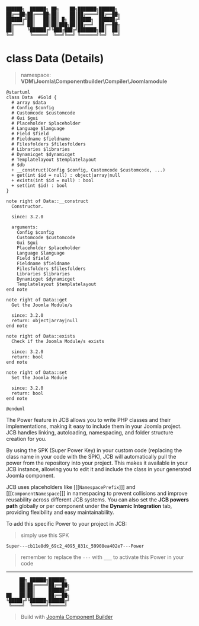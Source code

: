 ```
██████╗  ██████╗ ██╗    ██╗███████╗██████╗
██╔══██╗██╔═══██╗██║    ██║██╔════╝██╔══██╗
██████╔╝██║   ██║██║ █╗ ██║█████╗  ██████╔╝
██╔═══╝ ██║   ██║██║███╗██║██╔══╝  ██╔══██╗
██║     ╚██████╔╝╚███╔███╔╝███████╗██║  ██║
╚═╝      ╚═════╝  ╚══╝╚══╝ ╚══════╝╚═╝  ╚═╝
```
# class Data (Details)
> namespace: **VDM\Joomla\Componentbuilder\Compiler\Joomlamodule**

```uml
@startuml
class Data  #Gold {
  # array $data
  # Config $config
  # Customcode $customcode
  # Gui $gui
  # Placeholder $placeholder
  # Language $language
  # Field $field
  # Fieldname $fieldname
  # Filesfolders $filesfolders
  # Libraries $libraries
  # Dynamicget $dynamicget
  # Templatelayout $templatelayout
  # $db
  + __construct(Config $config, Customcode $customcode, ...)
  + get(int $id = null) : object|array|null
  + exists(int $id = null) : bool
  + set(int $id) : bool
}

note right of Data::__construct
  Constructor.

  since: 3.2.0
  
  arguments:
    Config $config
    Customcode $customcode
    Gui $gui
    Placeholder $placeholder
    Language $language
    Field $field
    Fieldname $fieldname
    Filesfolders $filesfolders
    Libraries $libraries
    Dynamicget $dynamicget
    Templatelayout $templatelayout
end note

note right of Data::get
  Get the Joomla Module/s

  since: 3.2.0
  return: object|array|null
end note

note right of Data::exists
  Check if the Joomla Module/s exists

  since: 3.2.0
  return: bool
end note

note right of Data::set
  Set the Joomla Module

  since: 3.2.0
  return: bool
end note
 
@enduml
```

The Power feature in JCB allows you to write PHP classes and their implementations, making it easy to include them in your Joomla project. JCB handles linking, autoloading, namespacing, and folder structure creation for you.

By using the SPK (Super Power Key) in your custom code (replacing the class name in your code with the SPK), JCB will automatically pull the power from the repository into your project. This makes it available in your JCB instance, allowing you to edit it and include the class in your generated Joomla component.

JCB uses placeholders like [[[`NamespacePrefix`]]] and [[[`ComponentNamespace`]]] in namespacing to prevent collisions and improve reusability across different JCB systems. You can also set the **JCB powers path** globally or per component under the **Dynamic Integration** tab, providing flexibility and easy maintainability.

To add this specific Power to your project in JCB:

> simply use this SPK
```
Super---cb11e8d9_69c2_4095_831c_59908ea402e7---Power
```
> remember to replace the `---` with `___` to activate this Power in your code

---
```
     ██╗ ██████╗██████╗
     ██║██╔════╝██╔══██╗
     ██║██║     ██████╔╝
██   ██║██║     ██╔══██╗
╚█████╔╝╚██████╗██████╔╝
 ╚════╝  ╚═════╝╚═════╝
```
> Build with [Joomla Component Builder](https://git.vdm.dev/joomla/Component-Builder)

